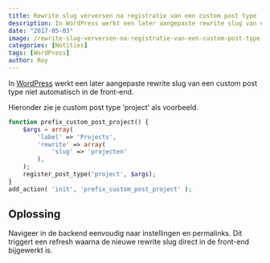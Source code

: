 ```yaml
---
title: Rewrite slug verversen na registratie van een custom post type
description: In WordPress werkt een later aangepaste rewrite slug van een custom post type niet automatisch in...
date: "2017-05-03"
image: /rewrite-slug-verversen-na-registratie-van-een-custom-post-type.jpg
categories: [Notities]
tags: [WordPress]
author: Roy
---
```


In [WordPress](https://nl.wordpress.com/) werkt een later aangepaste rewrite slug van een custom post type niet automatisch in de front-end.

Hieronder zie je custom post type ‘project’ als voorbeeld.

```php
function prefix_custom_post_project() {
    $args = array(
        'label' => 'Projects',
        'rewrite' => array(
            'slug' => 'projecten'
        ),
    );
    register_post_type('project', $args);
}
add_action( 'init', 'prefix_custom_post_project' );
```

## Oplossing

Navigeer in de backend eenvoudig naar instellingen en permalinks. Dit triggert een refresh waarna de nieuwe rewrite slug direct in de front-end bijgewerkt is.